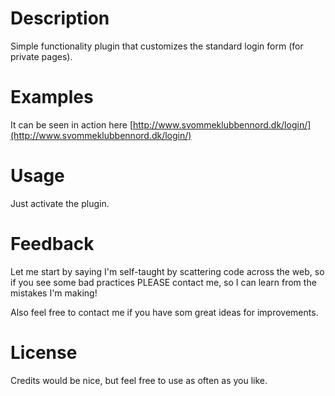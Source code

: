 # Description

Simple functionality plugin that customizes the standard login form (for private pages).

# Examples

It can be seen in action here [http://www.svommeklubbennord.dk/login/](http://www.svommeklubbennord.dk/login/)

# Usage

Just activate the plugin.

# Feedback

Let me start by saying I'm self-taught by scattering code across the web, so if you see some bad practices PLEASE contact me, so I can learn from the mistakes I'm making!

Also feel free to contact me if you have som great ideas for improvements.

# License

Credits would be nice, but feel free to use as often as you like.
